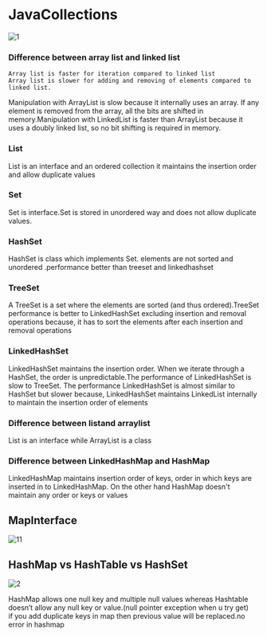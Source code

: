 # JavaCollections

![1](https://user-images.githubusercontent.com/24494133/42983259-59542568-8c03-11e8-94ef-35683ebfd111.PNG)

  ### Difference between array list and linked list <br />

	Array list is faster for iteration compared to linked list
	Array list is slower for adding and removing of elements compared to linked list.
	
Manipulation with ArrayList is slow because it internally uses an array. If any element is removed from the array, all the bits are shifted in memory.Manipulation with LinkedList is faster than ArrayList because it uses a doubly linked list, so no bit shifting is required in memory.

### List
List is an interface and an ordered collection it maintains the insertion order and allow duplicate values
### Set
Set is interface.Set is stored in unordered way and does not allow duplicate values. 
### HashSet
HashSet is class which implements Set. elements are not sorted and unordered .performance better than treeset and linkedhashset
### TreeSet
A TreeSet is a set where the elements are sorted (and thus ordered).TreeSet performance is better to LinkedHashSet excluding insertion and removal operations because, it has to sort the elements after each insertion and removal operations
### LinkedHashSet
LinkedHashSet maintains the insertion order. When we iterate through a HashSet, the order is unpredictable.The performance of LinkedHashSet is slow to TreeSet. The performance LinkedHashSet is almost similar to HashSet but slower because, LinkedHashSet maintains LinkedList internally to maintain the insertion order of elements
	
### Difference between listand arraylist <br />
  List is an interface while ArrayList is a class

### Difference between LinkedHashMap and HashMap <br />
LinkedHashMap maintains insertion order of keys, order in which keys are inserted in to LinkedHashMap. On the other hand HashMap doesn't maintain any order or keys or values

## MapInterface
![11](https://user-images.githubusercontent.com/24494133/42983775-20b9d3a8-8c06-11e8-8573-fd8059f54169.PNG)

## HashMap vs HashTable vs HashSet
![2](https://user-images.githubusercontent.com/24494133/42985695-37274c88-8c10-11e8-92b5-912f80dbdbc8.PNG)

HashMap allows one null key and multiple null values whereas Hashtable doesn’t allow any null key or value.(null pointer exception when u try get)</br>
if you add duplicate keys in map then previous value will be replaced.no error in hashmap
